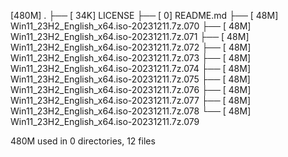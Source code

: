 [480M]  .
├── [ 34K]  LICENSE
├── [   0]  README.md
├── [ 48M]  Win11_23H2_English_x64.iso-20231211.7z.070
├── [ 48M]  Win11_23H2_English_x64.iso-20231211.7z.071
├── [ 48M]  Win11_23H2_English_x64.iso-20231211.7z.072
├── [ 48M]  Win11_23H2_English_x64.iso-20231211.7z.073
├── [ 48M]  Win11_23H2_English_x64.iso-20231211.7z.074
├── [ 48M]  Win11_23H2_English_x64.iso-20231211.7z.075
├── [ 48M]  Win11_23H2_English_x64.iso-20231211.7z.076
├── [ 48M]  Win11_23H2_English_x64.iso-20231211.7z.077
├── [ 48M]  Win11_23H2_English_x64.iso-20231211.7z.078
└── [ 48M]  Win11_23H2_English_x64.iso-20231211.7z.079

 480M used in 0 directories, 12 files
